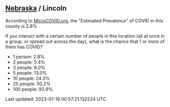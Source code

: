 
## [Nebraska](/united-states/nebraska) / Lincoln

According to [MicroCOVID.org](http://microcovid.org),
the "Estimated Prevalence" of COVID in this county is 2.8%

If you interact with a certain number of people in this location
(all at once in a group, or spread out across the day), what is the chance that
1 or more of them has COVID?

- 1 person: 2.8%
- 2 people: 5.4%
- 3 people: 8.0%
- 5 people: 13.0%
- 10 people: 24.3%
- 25 people: 50.2%
- 100 people: 93.9%

Last updated: 2023-01-19 00:57:21.132224 UTC
